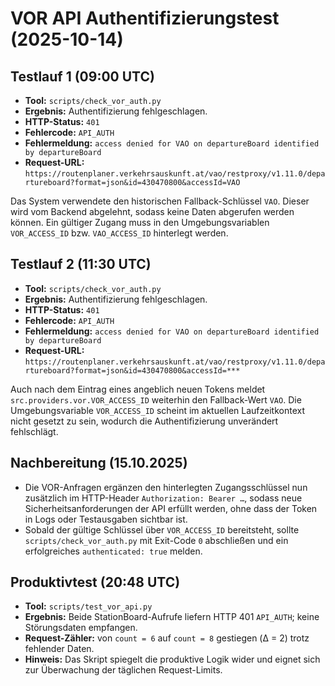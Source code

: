 # VOR API Authentifizierungstest (2025-10-14)

## Testlauf 1 (09:00 UTC)

- **Tool:** `scripts/check_vor_auth.py`
- **Ergebnis:** Authentifizierung fehlgeschlagen.
- **HTTP-Status:** `401`
- **Fehlercode:** `API_AUTH`
- **Fehlermeldung:** `access denied for VAO on departureBoard identified by departureBoard`
- **Request-URL:** `https://routenplaner.verkehrsauskunft.at/vao/restproxy/v1.11.0/departureboard?format=json&id=430470800&accessId=VAO`

Das System verwendete den historischen Fallback-Schlüssel `VAO`. Dieser wird vom Backend abgelehnt, sodass keine Daten
abgerufen werden können. Ein gültiger Zugang muss in den Umgebungsvariablen `VOR_ACCESS_ID` bzw. `VAO_ACCESS_ID` hinterlegt
werden.

## Testlauf 2 (11:30 UTC)

- **Tool:** `scripts/check_vor_auth.py`
- **Ergebnis:** Authentifizierung fehlgeschlagen.
- **HTTP-Status:** `401`
- **Fehlercode:** `API_AUTH`
- **Fehlermeldung:** `access denied for VAO on departureBoard identified by departureBoard`
- **Request-URL:** `https://routenplaner.verkehrsauskunft.at/vao/restproxy/v1.11.0/departureboard?format=json&id=430470800&accessId=***`

Auch nach dem Eintrag eines angeblich neuen Tokens meldet `src.providers.vor.VOR_ACCESS_ID` weiterhin den Fallback-Wert `VAO`.
Die Umgebungsvariable `VOR_ACCESS_ID` scheint im aktuellen Laufzeitkontext nicht gesetzt zu sein, wodurch die Authentifizierung
unverändert fehlschlägt.

## Nachbereitung (15.10.2025)

- Die VOR-Anfragen ergänzen den hinterlegten Zugangsschlüssel nun zusätzlich im HTTP-Header `Authorization: Bearer …`, sodass
  neue Sicherheitsanforderungen der API erfüllt werden, ohne dass der Token in Logs oder Testausgaben sichtbar ist.
- Sobald der gültige Schlüssel über `VOR_ACCESS_ID` bereitsteht, sollte `scripts/check_vor_auth.py` mit Exit-Code `0`
  abschließen und ein erfolgreiches `authenticated: true` melden.

## Produktivtest (20:48 UTC)

- **Tool:** `scripts/test_vor_api.py`
- **Ergebnis:** Beide StationBoard-Aufrufe liefern HTTP 401 `API_AUTH`; keine Störungsdaten empfangen.
- **Request-Zähler:** von `count = 6` auf `count = 8` gestiegen (Δ = 2) trotz fehlender Daten.
- **Hinweis:** Das Skript spiegelt die produktive Logik wider und eignet sich zur Überwachung der täglichen Request-Limits.
